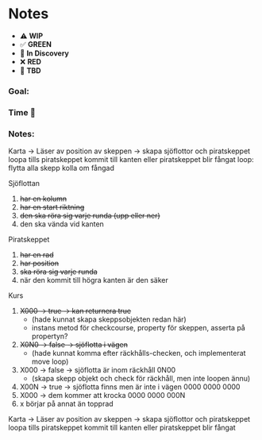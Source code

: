 # Notes

* ⚠️ **WIP**
* ✅ **GREEN**
* 🧠 **In Discovery**
* ❌ **RED**
* 📝 **TBD**

### Goal:
### Time 🍅
### Notes:

Karta ->
Läser av position av skeppen -> skapa sjöflottor och piratskeppet
loopa tills piratskeppet kommit till kanten eller piratskeppet blir fångat
loop:
flytta alla skepp
kolla om fångad

Sjöflottan
1. ~~har en kolumn~~
2. ~~har en start riktning~~
3. ~~den ska röra sig varje runda (upp eller ner)~~
4. den ska vända vid kanten

Piratskeppet
1. ~~har en rad~~
2. ~~har position~~
3. ~~ska röra sig varje runda~~
4. när den kommit till högra kanten är den säker

Kurs
1. ~~X000 -> true -> kan returnera true~~ 
   * (hade kunnat skapa skeppsobjekten redan här)
   * instans metod för checkcourse, property för skeppen, asserta på propertyn?
2. ~~X0N0 -> false -> sjöflotta i vägen~~ 
   * (hade kunnat komma efter räckhålls-checken, och implementerat move loop)
3. X000 -> false -> sjöflotta är inom räckhåll
   0N00
   * (skapa skepp objekt och check för räckhåll, men inte loopen ännu)
4. X00N -> true -> sjöflotta finns men är inte i vägen
   0000
   0000
   0000
5. X000 -> dem kommer att krocka
   0000
   0000
   000N
6. x börjar på annat än topprad

Karta ->
Läser av position av skeppen -> skapa sjöflottor och piratskeppet
loopa tills piratskeppet kommit till kanten eller piratskeppet blir fångat